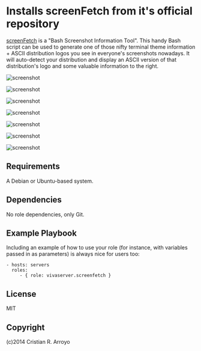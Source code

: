 # Installs screenFetch from it's official repository

[screenFetch][scf] is a "Bash Screenshot Information Tool". This handy Bash script can be used to generate one of those nifty terminal theme information + ASCII distribution logos you see in everyone's screenshots nowadays. It will auto-detect your distribution and display an ASCII version of that distribution's logo and some valuable information to the right. 

![screenshot](https://raw.github.com/vivaserver/ansible-screenfetch/master/screenfetch-hatch.png)

![screenshot](https://raw.github.com/vivaserver/ansible-screenfetch/master/screenfetch-hocuspocus.png)

![screenshot](https://raw.github.com/vivaserver/ansible-screenfetch/master/screenfetch-hooray.png)

![screenshot](https://raw.github.com/vivaserver/ansible-screenfetch/master/screenfetch-hohoho.png)

![screenshot](https://raw.github.com/vivaserver/ansible-screenfetch/master/screenfetch-slug.png)

![screenshot](https://raw.github.com/vivaserver/ansible-screenfetch/master/screenfetch-slum.png)

![screenshot](https://raw.github.com/vivaserver/ansible-screenfetch/master/screenfetch-pi.png)

## Requirements

A Debian or Ubuntu-based system.

## Dependencies

No role dependencies, only Git.

## Example Playbook

Including an example of how to use your role (for instance, with variables passed in as parameters) is always nice for users too:

    - hosts: servers
      roles:
         - { role: vivaserver.screenfetch }

## License

MIT

## Copyright

(c)2014 Cristian R. Arroyo

[scf]: https://github.com/KittyKatt/screenFetch
